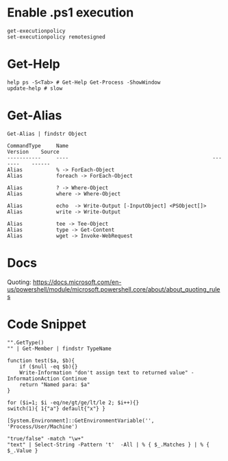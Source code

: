# Enable .ps1 execution

    get-executionpolicy
    set-executionpolicy remotesigned

# Get-Help

    help ps -S<Tab> # Get-Help Get-Process -ShowWindow
    update-help # slow

# Get-Alias

    Get-Alias | findstr Object

    CommandType     Name                                               Version    Source
    -----------     ----                                               -------    ------
    Alias           % -> ForEach-Object
    Alias           foreach -> ForEach-Object

    Alias           ? -> Where-Object
    Alias           where -> Where-Object

    Alias           echo  -> Write-Output [-InputObject] <PSObject[]>
    Alias           write -> Write-Output

    Alias           tee -> Tee-Object
    Alias           type -> Get-Content
    Alias           wget -> Invoke-WebRequest

# Docs
Quoting: https://docs.microsoft.com/en-us/powershell/module/microsoft.powershell.core/about/about_quoting_rules

# Code Snippet

    "".GetType()
    "" | Get-Member | findstr TypeName

    function test($a, $b){
        if ($null -eq $b){}
        Write-Information "don't assign text to returned value" -InformationAction Continue
        return "Named para: $a"
    }

    for ($i=1; $i -eq/ne/gt/ge/lt/le 2; $i++){}
    switch(1){ 1{"a"} default{"x"} }

    [System.Environment]::GetEnvironmentVariable('', 'Process/User/Machine')

    "true/false" -match "\w+"
    "text" | Select-String -Pattern 't'  -All | % { $_.Matches } | % { $_.Value }
